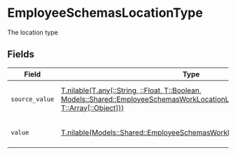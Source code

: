 # EmployeeSchemasLocationType

The location type


## Fields

| Field                                                                                                                                                                                                      | Type                                                                                                                                                                                                       | Required                                                                                                                                                                                                   | Description                                                                                                                                                                                                | Example                                                                                                                                                                                                    |
| ---------------------------------------------------------------------------------------------------------------------------------------------------------------------------------------------------------- | ---------------------------------------------------------------------------------------------------------------------------------------------------------------------------------------------------------- | ---------------------------------------------------------------------------------------------------------------------------------------------------------------------------------------------------------- | ---------------------------------------------------------------------------------------------------------------------------------------------------------------------------------------------------------- | ---------------------------------------------------------------------------------------------------------------------------------------------------------------------------------------------------------- |
| `source_value`                                                                                                                                                                                             | [T.nilable(T.any(::String, ::Float, T::Boolean, Models::Shared::EmployeeSchemasWorkLocationLocationType4, T::Array[::Object]))](../../models/shared/employeeschemasworklocationlocationtypesourcevalue.md) | :heavy_minus_sign:                                                                                                                                                                                         | The source value of the location type.                                                                                                                                                                     | Home                                                                                                                                                                                                       |
| `value`                                                                                                                                                                                                    | [T.nilable(Models::Shared::EmployeeSchemasWorkLocationLocationTypeValue)](../../models/shared/employeeschemasworklocationlocationtypevalue.md)                                                             | :heavy_minus_sign:                                                                                                                                                                                         | The type of the location.                                                                                                                                                                                  | home                                                                                                                                                                                                       |